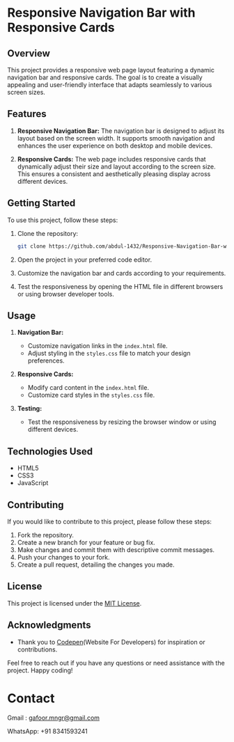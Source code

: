 # Responsive Navigation Bar with Responsive Cards

## Overview

This project provides a responsive web page layout featuring a dynamic navigation bar and responsive cards. The goal is to create a visually appealing and user-friendly interface that adapts seamlessly to various screen sizes.

## Features

1. **Responsive Navigation Bar:** The navigation bar is designed to adjust its layout based on the screen width. It supports smooth navigation and enhances the user experience on both desktop and mobile devices.

2. **Responsive Cards:** The web page includes responsive cards that dynamically adjust their size and layout according to the screen size. This ensures a consistent and aesthetically pleasing display across different devices.

## Getting Started

To use this project, follow these steps:

1. Clone the repository:

   ```bash
   git clone https://github.com/abdul-1432/Responsive-Navigation-Bar-with-Responsive-Cards/tree/main
   ```

2. Open the project in your preferred code editor.

3. Customize the navigation bar and cards according to your requirements.

4. Test the responsiveness by opening the HTML file in different browsers or using browser developer tools.

## Usage

1. **Navigation Bar:**
   - Customize navigation links in the `index.html` file.
   - Adjust styling in the `styles.css` file to match your design preferences.

2. **Responsive Cards:**
   - Modify card content in the `index.html` file.
   - Customize card styles in the `styles.css` file.

3. **Testing:**
   - Test the responsiveness by resizing the browser window or using different devices.

## Technologies Used

- HTML5
- CSS3
- JavaScript 

## Contributing

If you would like to contribute to this project, please follow these steps:

1. Fork the repository.
2. Create a new branch for your feature or bug fix.
3. Make changes and commit them with descriptive commit messages.
4. Push your changes to your fork.
5. Create a pull request, detailing the changes you made.

## License

This project is licensed under the [MIT License](LICENSE.md).

## Acknowledgments

- Thank you to [Codepen](https://codepen.io/)(Website For Developers) for inspiration or contributions.

Feel free to reach out if you have any questions or need assistance with the project. Happy coding!

# Contact
Gmail : [gafoor.mngr@gmail.com](mailto:gafoor.mngr@hmail.com)

WhatsApp: +91 8341593241
